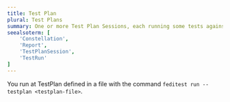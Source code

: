 ```yaml
---
title: Test Plan
plural: Test Plans
summary: One or more Test Plan Sessions, each running some tests against a Constellation.
seealsoterm: [
    'Constellation',
    'Report',
    'TestPlanSession',
    'TestRun'
]
---
```


You run at TestPlan defined in a file with the command
`feditest run --testplan <testplan-file>`.